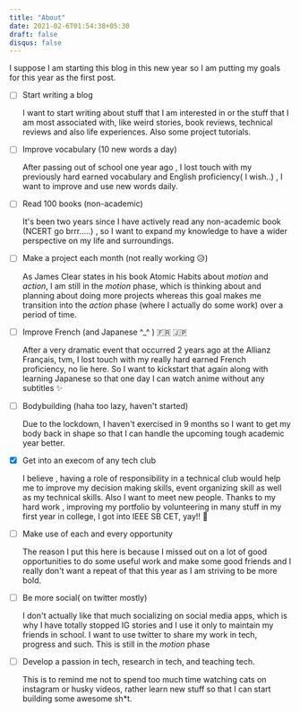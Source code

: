 ```yaml
---
title: "About"
date: 2021-02-6T01:54:38+05:30
draft: false
disqus: false
---
```

I suppose I am starting this blog in this new year so I am putting my goals for this year as the first post.

- [ ]  Start writing a blog

    I want to start writing about stuff that I am interested in or the stuff that I am most associated with, like weird stories, book reviews, technical reviews and also life experiences. Also some project tutorials.

- [ ]  Improve vocabulary (10 new words a day)

    After passing out of school one year ago , I lost touch with my previously hard earned vocabulary and English proficiency( I wish..) , I want to improve and use new words daily.

- [ ]  Read 100 books (non-academic)

    It's been two years since I have actively read any non-academic book (NCERT go brrr.....) , so I want to expand my knowledge to have a wider perspective on my life and surroundings.

- [ ]  Make a project each month (not really working 😥)

     As James Clear states in his book Atomic Habits about *motion* and *action*, I am still in the *motion* phase, which is thinking about and planning about doing more projects whereas this goal makes me transition into the *action* phase (where I actually do some work) over a period of time.

- [ ]  Improve French (and Japanese ^_^ ) 🇫🇷 🇯🇵

    After a very dramatic event that occurred 2 years ago at the Allianz Français, tvm, I lost touch with my really hard earned French proficiency, no lie here. So I want to kickstart that again along with learning Japanese so that one day I can watch anime without any subtitles ✨

- [ ]  Bodybuilding (haha too lazy, haven't started)

    Due to the lockdown, I haven't exercised in 9 months so I want to get my body back in shape so that I can handle the upcoming tough academic year better.

- [x]  Get into an execom of any tech club

    I believe , having a role of responsibility in a technical club would help me to improve my decision making skills, event organizing skill as well as my technical skills. Also I want to meet new people. Thanks to my hard work , improving my portfolio by volunteering in many stuff in my first year in college, I got into IEEE SB CET, yay!! 🥳

- [ ]  Make use of each and every opportunity

     The reason I put this here is because I missed out on a lot of good opportunities to do some useful work and make some good friends and I really don't want a repeat of that this year as I am striving to be more bold.

- [ ]  Be more social( on twitter mostly)

    I don't actually like that much socializing on social media apps, which is why I have totally stopped IG stories and I use it only to maintain my friends in school. I want to use twitter to share my work in tech, progress and such. This is still in the *motion* phase

- [ ]  Develop a passion in tech, research in tech, and teaching tech.

    This is to remind me not to spend too much time watching cats on instagram or husky videos, rather learn new stuff so that I can start building some awesome sh*t.